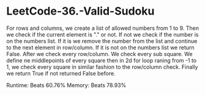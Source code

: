 # LeetCode-36.-Valid-Sudoku

For rows and columns, we create a list of allowed numbers from 1 to 9.
Then we check if the current element is "." or not. If not we check if the number is on the numbers list.
If it is we remove the number from the list and continue to the next element in row/column.
If it is not on the numbers list we return False.
After we check every row/column. We check every sub square.
We define ne middlepoints of every square then in 2d for loop raning from -1 to 1, we check every square in
similar fashion to the row/column check.
Finally we return True if not returned False before.

Runtime: Beats 60.76%
Memory: Beats 78.93%